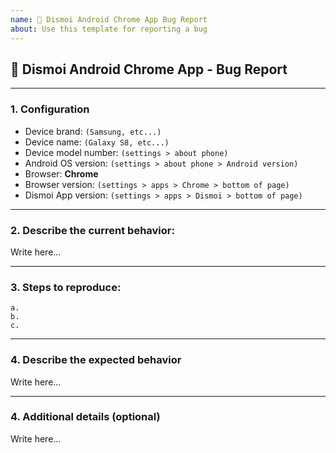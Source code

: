 ```yaml
---
name: 🐛 Dismoi Android Chrome App Bug Report
about: Use this template for reporting a bug
---
```


## 🐛 Dismoi Android Chrome App - Bug Report

---
### 1. Configuration

* Device brand:
`(Samsung, etc...)`
* Device name:
`(Galaxy S8, etc...)`
* Device model number:
`(settings > about phone)`
* Android OS version:
`(settings > about phone > Android version)`
* Browser: **Chrome**
* Browser version:
`(settings > apps > Chrome > bottom of page)`
* Dismoi App version: 
`(settings > apps > Dismoi > bottom of page)`
---
### 2. Describe the current behavior:

Write here...

---
### 3. Steps to reproduce:

    a.
    b.
    c.
---
### 4. Describe the expected behavior

Write here...

---
### 4. Additional details (optional)

Write here...

